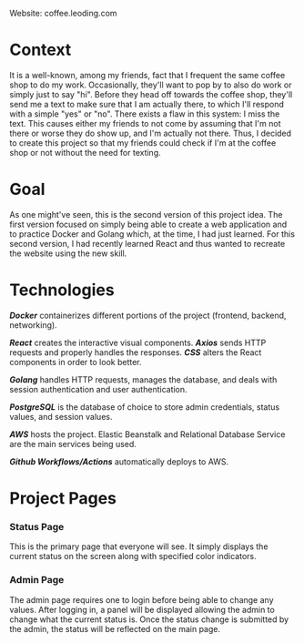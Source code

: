 Website: coffee.leoding.com

# Context

It is a well-known, among my friends, fact that I frequent the same coffee shop to do my work. 
Occasionally, they'll want to pop by to also do work or simply just to say "hi".
Before they head off towards the coffee shop, they'll send me a text to make sure that I am actually there, to which I'll respond with a simple "yes" or "no".
There exists a flaw in this system: I miss the text.
This causes either my friends to not come by assuming that I'm not there or worse they do show up, and I'm actually not there.
Thus, I decided to create this project so that my friends could check if I'm at the coffee shop or not without the need for texting.

# Goal

As one might've seen, this is the second version of this project idea. 
The first version focused on simply being able to create a web application and to practice Docker and Golang which, at the time, I had just learned.
For this second version, I had recently learned React and thus wanted to recreate the website using the new skill.

# Technologies

***Docker*** containerizes different portions of the project (frontend, backend, networking).

***React*** creates the interactive visual components.
***Axios*** sends HTTP requests and properly handles the responses.
***CSS*** alters the React components in order to look better.

***Golang*** handles HTTP requests, manages the database, and deals with session authentication and user authentication.

***PostgreSQL*** is the database of choice to store admin credentials, status values, and session values.

***AWS*** hosts the project. Elastic Beanstalk and Relational Database Service are the main services being used.

***Github Workflows/Actions*** automatically deploys to AWS.

# Project Pages

### Status Page

This is the primary page that everyone will see. 
It simply displays the current status on the screen along with specified color indicators.

### Admin Page

The admin page requires one to login before being able to change any values. 
After logging in, a panel will be displayed allowing the admin to change what the current status is.
Once the status change is submitted by the admin, the status will be reflected on the main page.